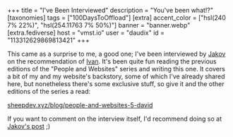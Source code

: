 +++
title = "I've Been Interviewed"
description = "You've been what!?"
[taxonomies]
tags = ["100DaysToOffload"]
[extra]
accent_color = ["hsl(240 7% 22%)", "hsl(254.11763 7% 50%)"]
banner = "banner.webp"
[extra.fediverse]
host = "vmst.io"
user = "daudix"
id = "113312629869813421"
+++

This came as a surprise to me, a good one; I've been interviewed by [Jakov](https://sheepdev.xyz) on the recommendation of [Ivan](https://ivanmarkov.net). It's been quite fun reading the previous editions of the "People and Websites" series and writing this one. It covers a bit of my and my website's backstory, some of which I've already shared here, but nonetheless there's some exclusive stuff, so give it and the other editions of the series a read:

[sheepdev.xyz/blog/people-and-websites-5-david](https://sheepdev.xyz/blog/people-and-websites-5-david)

If you want to comment on the interview itself, I'd recommend doing so at [Jakov's post](https://social.sheepdev.xyz/@sheep/statuses/01JA7Q3MWS34XKASF431T6HZ57) ;)
